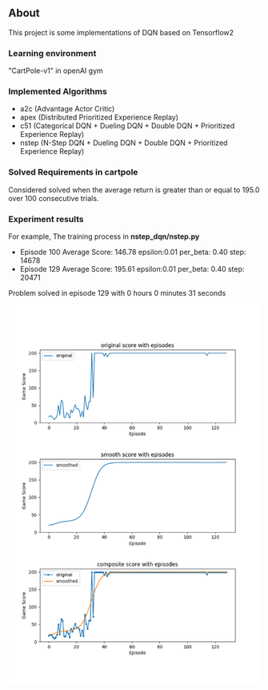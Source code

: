 ## About
This project is some implementations of DQN based on Tensorflow2

### Learning environment

"CartPole-v1" in openAI gym

### Implemented Algorithms
- a2c (Advantage Actor Critic)
- apex (Distributed Prioritized Experience Replay)
- c51 (Categorical DQN + Dueling DQN + Double DQN + Prioritized Experience Replay)
- nstep (N-Step DQN + Dueling DQN + Double DQN + Prioritized Experience Replay)

### Solved Requirements in cartpole
Considered solved when the average return is greater than or equal to 195.0 over 100 consecutive trials.

### Experiment results
For example, The training process in **nstep_dqn/nstep.py**

- Episode 100   Average Score: 146.78  	epsilon:0.01	per_beta: 0.40	step: 14678
- Episode 129	Average Score: 195.61	epsilon:0.01	per_beta: 0.40	step: 20471

Problem solved in episode 129 with 0 hours 0 minutes 31 seconds

![image](https://github.com/sorryformyself/tensorflow2_cartpole/blob/master/nstep_dqn/cartpole_nstep.png)

